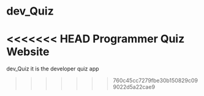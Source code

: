 # dev_Quiz
<<<<<<< HEAD
Programmer Quiz Website
=======
dev_Quiz it is the developer quiz app
>>>>>>> 760c45cc7279fbe30b150829c099022d5a22cae9
